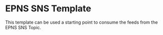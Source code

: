 # EPNS SNS Template


This template can be used a starting point to consume the feeds from the EPNS SNS Topic.

